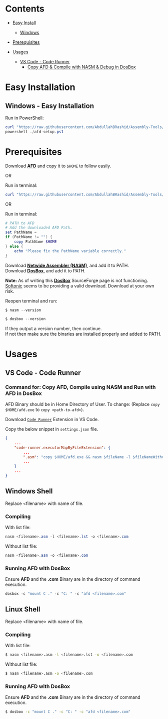 # Contents
- [Easy Install](#easy-installation)
    - [Windows](#windows---easy-installation)

- [Prerequisites](#prerequisites)
- [Usages](#usages)
  - [VS Code - Code Runner](#vs-code---code-runner)
    - [Copy AFD & Compile with NASM & Debug in DosBox](#command-for-copy-afd-compile-using-nasm-and-run-with-afd-in-dosbox)

# Easy Installation
## Windows - Easy Installation
Run in PowerShell:
```ps1
curl "https://raw.githubusercontent.com/AbdullahBRashid/Assembly-Tools/dev/afd-setup.ps1" -o ./afd-setup.ps1
powershell ./afd-setup.ps1
```

# Prerequisites
Download [**AFD**](https://github.com/AbdullahBRashid/Assembly-Tools/blob/main/afd.exe) and copy it to `$HOME` to follow easily.

OR

Run in terminal:
```ps1
curl "https://raw.githubusercontent.com/AbdullahBRashid/Assembly-Tools/main/afd.exe" -o $HOME/afd.exe
```

OR

Run in terminal:
```ps1
# PATH to AFD
# Add the downloaded AFD Path.
set PathName = 
if (PathName != "") {
    copy PathName $HOME
} else {
    echo "Please fix the PathName variable correctly."
}
```


Download [**Netwide Assembler (NASM)**](https://www.nasm.us), and add it to PATH.\
Download [**DosBox**](https://www.dosbox.com), and add it to PATH.

**Note:** As of writing this [**DosBox**](https://www.dosbox.com) SourceForge page is not functioning.\
[Softonic](https://dosbox.en.softonic.com/download) seems to be providing a valid download. Download at your own risk.

Reopen terminal and run:
```ps1
$ nasm --version
```
```ps1
$ dosbox --version
```

If they output a version number, then continue.\
If not then make sure the binaries are installed properly and  added to PATH.


# Usages

## VS Code - Code Runner

### Command for: Copy AFD, Compile using NASM and Run with AFD in DosBox

AFD Binary should be in Home Directory of User. To change: (Replace `copy $HOME/afd.exe` to `copy <path-to-afd>`).

Download [`Code Runner`](https://marketplace.visualstudio.com/items?itemName=formulahendry.code-runner) Extension in VS Code.

Copy the below snippet in `settings.json` file.
```json
{
    ...
    "code-runner.executorMapByFileExtension": {
        ...
        ".asm": "copy $HOME/afd.exe && nasm $fileName -l $fileNameWithoutExt.lst -o $fileNameWithoutExt.com && dosbox -c \"mount C .\" -c \"C:\" -c \"afd $fileNameWithoutExt.com\""
        ...
    }
    ...
}
```

## Windows Shell

Replace \<filename> with name of file.

### Compiling

With list file:

```ps1
nasm <filename>.asm -l <filename>.lst -o <filename>.com
```

Without list file:

```ps1
nasm <filename>.asm -o <filename>.com
```

### Running AFD with DosBox

Ensure **AFD** and the **.com** Binary are in the directory of command execution.

```ps1
dosbox -c "mount C ." -c "C: " -c "afd <filename>.com"
```


## Linux Shell

Replace \<filename> with name of file.

### Compiling

With list file:

```sh
$ nasm <filename>.asm -l <filename>.lst -o <filename>.com
```

Without list file:

```sh
$ nasm <filename>.asm -o <filename>.com
```

### Running AFD with DosBox

Ensure **AFD** and the **.com** Binary are in the directory of command execution.

```sh
$ dosbox -c "mount C ." -c "C: " -c "afd <filename>.com"
```
